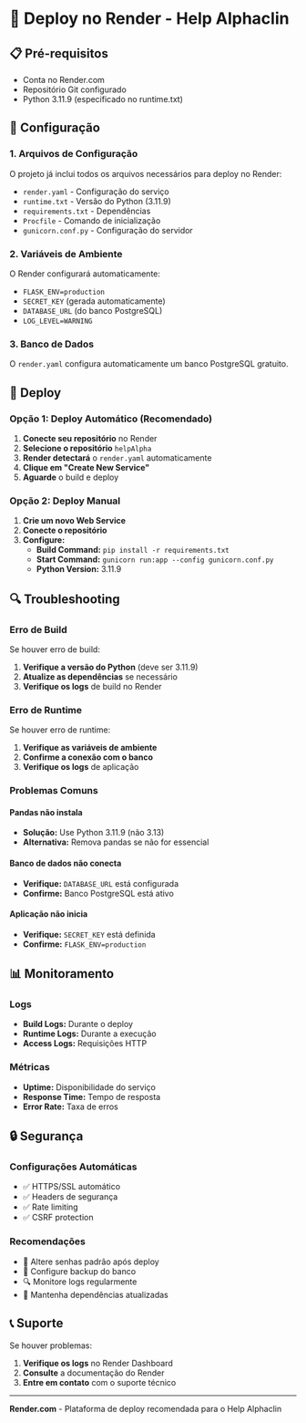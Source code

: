 # 🚀 Deploy no Render - Help Alphaclin

## 📋 Pré-requisitos

- Conta no Render.com
- Repositório Git configurado
- Python 3.11.9 (especificado no runtime.txt)

## 🔧 Configuração

### 1. Arquivos de Configuração

O projeto já inclui todos os arquivos necessários para deploy no Render:

- `render.yaml` - Configuração do serviço
- `runtime.txt` - Versão do Python (3.11.9)
- `requirements.txt` - Dependências
- `Procfile` - Comando de inicialização
- `gunicorn.conf.py` - Configuração do servidor

### 2. Variáveis de Ambiente

O Render configurará automaticamente:

- `FLASK_ENV=production`
- `SECRET_KEY` (gerada automaticamente)
- `DATABASE_URL` (do banco PostgreSQL)
- `LOG_LEVEL=WARNING`

### 3. Banco de Dados

O `render.yaml` configura automaticamente um banco PostgreSQL gratuito.

## 🚀 Deploy

### Opção 1: Deploy Automático (Recomendado)

1. **Conecte seu repositório** no Render
2. **Selecione o repositório** `helpAlpha`
3. **Render detectará** o `render.yaml` automaticamente
4. **Clique em "Create New Service"**
5. **Aguarde** o build e deploy

### Opção 2: Deploy Manual

1. **Crie um novo Web Service**
2. **Conecte o repositório**
3. **Configure:**
   - **Build Command:** `pip install -r requirements.txt`
   - **Start Command:** `gunicorn run:app --config gunicorn.conf.py`
   - **Python Version:** 3.11.9

## 🔍 Troubleshooting

### Erro de Build

Se houver erro de build:

1. **Verifique a versão do Python** (deve ser 3.11.9)
2. **Atualize as dependências** se necessário
3. **Verifique os logs** de build no Render

### Erro de Runtime

Se houver erro de runtime:

1. **Verifique as variáveis de ambiente**
2. **Confirme a conexão com o banco**
3. **Verifique os logs** de aplicação

### Problemas Comuns

#### Pandas não instala
- **Solução:** Use Python 3.11.9 (não 3.13)
- **Alternativa:** Remova pandas se não for essencial

#### Banco de dados não conecta
- **Verifique:** `DATABASE_URL` está configurada
- **Confirme:** Banco PostgreSQL está ativo

#### Aplicação não inicia
- **Verifique:** `SECRET_KEY` está definida
- **Confirme:** `FLASK_ENV=production`

## 📊 Monitoramento

### Logs

- **Build Logs:** Durante o deploy
- **Runtime Logs:** Durante a execução
- **Access Logs:** Requisições HTTP

### Métricas

- **Uptime:** Disponibilidade do serviço
- **Response Time:** Tempo de resposta
- **Error Rate:** Taxa de erros

## 🔒 Segurança

### Configurações Automáticas

- ✅ HTTPS/SSL automático
- ✅ Headers de segurança
- ✅ Rate limiting
- ✅ CSRF protection

### Recomendações

- 🔐 Altere senhas padrão após deploy
- 📝 Configure backup do banco
- 🔍 Monitore logs regularmente
- 🔄 Mantenha dependências atualizadas

## 📞 Suporte

Se houver problemas:

1. **Verifique os logs** no Render Dashboard
2. **Consulte** a documentação do Render
3. **Entre em contato** com o suporte técnico

---

**Render.com** - Plataforma de deploy recomendada para o Help Alphaclin 